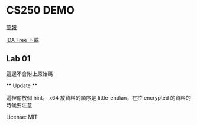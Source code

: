 CS250 DEMO
===

[簡報](https://speakerdeck.com/racterub/introducing-reverse-engineering-at-yzu-cs250)

[IDA Free 下載](https://www.hex-rays.com/products/ida/support/download_freeware/)

## Lab 01
這邊不會附上原始碼

** Update **

這裡偷放個 hint，
x64 放資料的順序是 little-endian，在拉 encrypted 的資料的時候要注意


License: MIT
